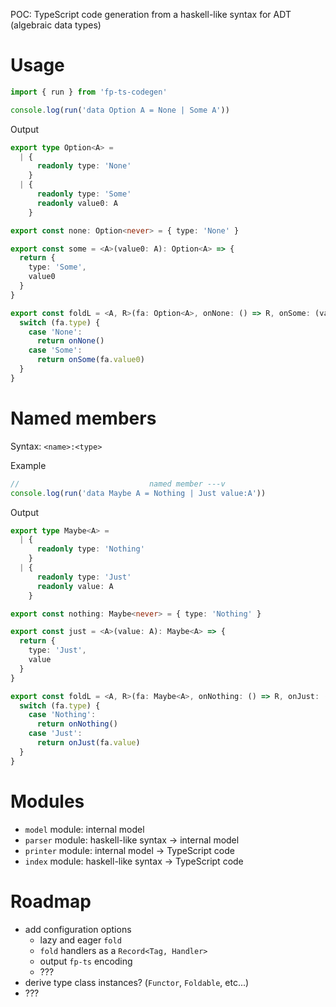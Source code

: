 POC: TypeScript code generation from a haskell-like syntax for ADT (algebraic data types)

# Usage

```ts
import { run } from 'fp-ts-codegen'

console.log(run('data Option A = None | Some A'))
```

Output

```ts
export type Option<A> =
  | {
      readonly type: 'None'
    }
  | {
      readonly type: 'Some'
      readonly value0: A
    }

export const none: Option<never> = { type: 'None' }

export const some = <A>(value0: A): Option<A> => {
  return {
    type: 'Some',
    value0
  }
}

export const foldL = <A, R>(fa: Option<A>, onNone: () => R, onSome: (value0: A) => R): R => {
  switch (fa.type) {
    case 'None':
      return onNone()
    case 'Some':
      return onSome(fa.value0)
  }
}
```

# Named members

Syntax: `<name>:<type>`

Example

```ts
//                             named member ---v
console.log(run('data Maybe A = Nothing | Just value:A'))
```

Output

```ts
export type Maybe<A> =
  | {
      readonly type: 'Nothing'
    }
  | {
      readonly type: 'Just'
      readonly value: A
    }

export const nothing: Maybe<never> = { type: 'Nothing' }

export const just = <A>(value: A): Maybe<A> => {
  return {
    type: 'Just',
    value
  }
}

export const foldL = <A, R>(fa: Maybe<A>, onNothing: () => R, onJust: (value: A) => R): R => {
  switch (fa.type) {
    case 'Nothing':
      return onNothing()
    case 'Just':
      return onJust(fa.value)
  }
}
```

# Modules

- `model` module: internal model
- `parser` module: haskell-like syntax -> internal model
- `printer` module: internal model -> TypeScript code
- `index` module: haskell-like syntax -> TypeScript code

# Roadmap

- add configuration options
  - lazy and eager `fold`
  - `fold` handlers as a `Record<Tag, Handler>`
  - output `fp-ts` encoding
  - ???
- derive type class instances? (`Functor`, `Foldable`, etc...)
- ???
